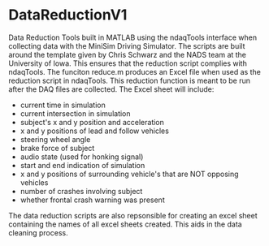 # DataReductionV1
Data Reduction Tools built in MATLAB using the ndaqTools interface when collecting data with the MiniSim Driving Simulator. The scripts are built around the template given by Chris Schwarz and the NADS team at the University of Iowa. This ensures that the reduction script complies with ndaqTools. The funciton reduce.m produces an Excel file when used as the reduction script in ndaqTools. This reduction function is meant to be run after the DAQ files are collected.  The Excel sheet will include:

- current time in simulation
- current intersection in simulation
- subject's x and y position and acceleration
- x and y positions of lead and follow vehicles
- steering wheel angle
- brake force of subject
- audio state (used for honking signal)
- start and end indication of simulation
- x and y positions of surrounding vehicle's that are NOT opposing vehicles
- number of crashes involving subject
- whether frontal crash warning was present

The data reduction scripts are also repsonsible for creating an excel sheet containing the names of all excel sheets created. This aids in the data cleaning process. 
